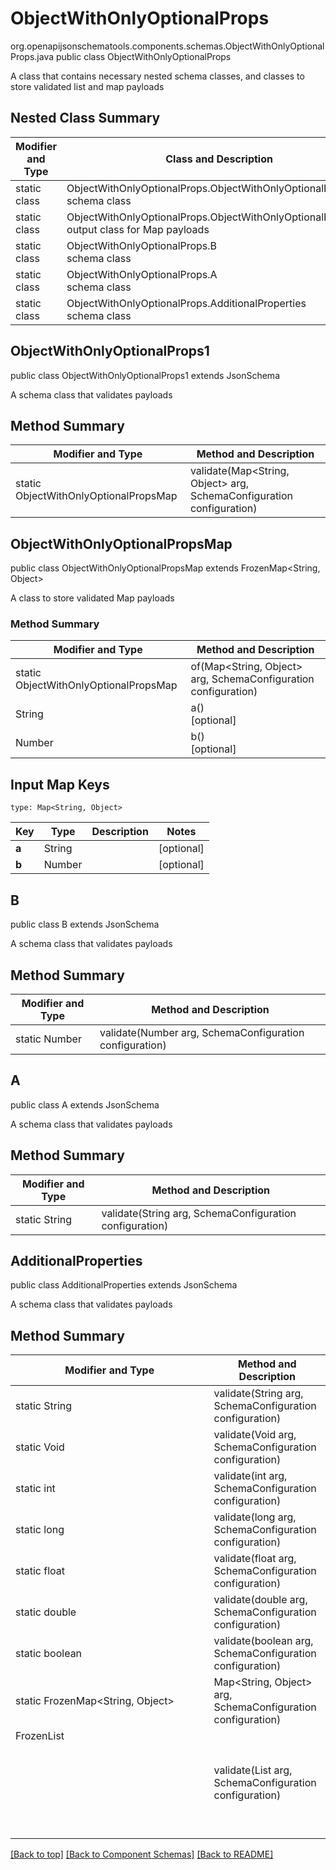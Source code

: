 # ObjectWithOnlyOptionalProps
org.openapijsonschematools.components.schemas.ObjectWithOnlyOptionalProps.java
public class ObjectWithOnlyOptionalProps

A class that contains necessary nested schema classes, and classes to store validated list and map payloads

## Nested Class Summary
| Modifier and Type | Class and Description |
| ----------------- | ---------------------- |
| static class | ObjectWithOnlyOptionalProps.ObjectWithOnlyOptionalProps1<br> schema class |
| static class | ObjectWithOnlyOptionalProps.ObjectWithOnlyOptionalPropsMap<br> output class for Map payloads |
| static class | ObjectWithOnlyOptionalProps.B<br> schema class |
| static class | ObjectWithOnlyOptionalProps.A<br> schema class |
| static class | ObjectWithOnlyOptionalProps.AdditionalProperties<br> schema class |

## ObjectWithOnlyOptionalProps1
public class ObjectWithOnlyOptionalProps1
extends JsonSchema

A schema class that validates payloads

## Method Summary
| Modifier and Type | Method and Description |
| ----------------- | ---------------------- |
| static ObjectWithOnlyOptionalPropsMap | validate(Map<String, Object> arg, SchemaConfiguration configuration) |

## ObjectWithOnlyOptionalPropsMap
public class ObjectWithOnlyOptionalPropsMap
extends FrozenMap<String, Object>

A class to store validated Map payloads

### Method Summary
| Modifier and Type | Method and Description |
| ----------------- | ---------------------- |
| static ObjectWithOnlyOptionalPropsMap | of(Map<String, Object> arg, SchemaConfiguration configuration) |
| String | a()<br>[optional] |
| Number | b()<br>[optional] |

## Input Map Keys
```
type: Map<String, Object>
```
Key | Type |  Description | Notes
------------ | ------------- | ------------- | -------------
**a** | String |  | [optional]
**b** | Number |  | [optional]

## B
public class B
extends JsonSchema

A schema class that validates payloads

## Method Summary
| Modifier and Type | Method and Description |
| ----------------- | ---------------------- |
| static Number | validate(Number arg, SchemaConfiguration configuration) |

## A
public class A
extends JsonSchema

A schema class that validates payloads

## Method Summary
| Modifier and Type | Method and Description |
| ----------------- | ---------------------- |
| static String | validate(String arg, SchemaConfiguration configuration) |

## AdditionalProperties
public class AdditionalProperties
extends JsonSchema

A schema class that validates payloads

## Method Summary
| Modifier and Type | Method and Description |
| ----------------- | ---------------------- |
| static String | validate(String arg, SchemaConfiguration configuration) |
| static Void | validate(Void arg, SchemaConfiguration configuration) |
| static int | validate(int arg, SchemaConfiguration configuration) |
| static long | validate(long arg, SchemaConfiguration configuration) |
| static float | validate(float arg, SchemaConfiguration configuration) |
| static double | validate(double arg, SchemaConfiguration configuration) |
| static boolean | validate(boolean arg, SchemaConfiguration configuration) |
| static FrozenMap<String, Object> | Map<String, Object> arg, SchemaConfiguration configuration) |
| FrozenList<Object> | validate(List<Object> arg, SchemaConfiguration configuration) |

[[Back to top]](#top) [[Back to Component Schemas]](../../../README.md#Component-Schemas) [[Back to README]](../../../README.md)
